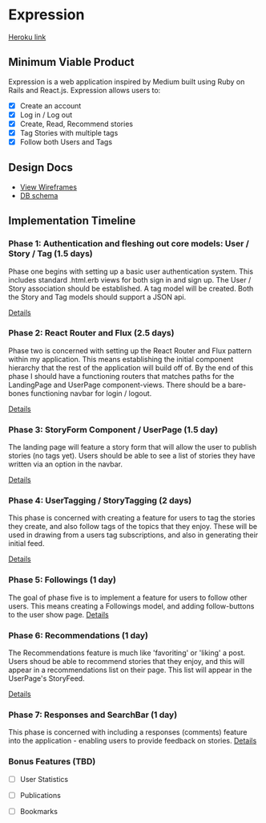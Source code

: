 # Expression

[Heroku link][heroku]

[heroku]: http://serene-dawn-1315.herokuapp.com/

## Minimum Viable Product

Expression is a web application inspired by Medium built using Ruby on Rails
and React.js. Expression allows users to:


- [x] Create an account
- [x] Log in / Log out
- [x] Create, Read, Recommend stories
- [x] Tag Stories with multiple tags
- [x] Follow both Users and Tags

## Design Docs
* [View Wireframes][view]
* [DB schema][schema]

[view]: ./docs/views.md
[schema]: ./docs/schema.md

## Implementation Timeline

### Phase 1: Authentication and fleshing out core models: User / Story / Tag (1.5 days)

Phase one begins with setting up a basic user authentication system. This includes standard .html.erb views
for both sign in and sign up. The User / Story association should be established. A tag model will be created. Both the Story and Tag models should support a JSON api.

[Details][phase-one]

### Phase 2: React Router and Flux (2.5 days)

Phase two is concerned with setting up the React Router and Flux pattern within my application. This
means establishing the initial component hierarchy that the rest of the application will build off of. By the
end of this phase I should have a functioning routers that matches paths for the LandingPage and  UserPage  component-views. There should be a bare-bones functioning navbar for login / logout.

[Details][phase-two]

### Phase 3: StoryForm  Component / UserPage (1.5 day)
The landing page will feature a story form that will allow the user to publish stories (no tags yet). Users should be able to see a list of stories they have written via an option in the navbar.


[Details][phase-three]

### Phase 4: UserTagging / StoryTagging (2 days)

This phase is concerned with creating a feature for users to tag the stories they create, and also
follow tags of the topics that they enjoy. These will be used in drawing from a users tag subscriptions, and also in
generating their initial feed.

[Details][phase-four]

### Phase 5: Followings (1 day)

The goal of phase five is to implement a feature for users to follow other users. This means creating a Followings model, and adding follow-buttons to the user show page.
[Details][phase-five]

### Phase 6: Recommendations (1 day)

The Recommendations feature is much like 'favoriting' or 'liking' a post.  Users shoud be able to recommend stories that they enjoy, and this will appear in a recommendations list on their page. This list will appear in the UserPage's StoryFeed.

[Details][phase-six]

### Phase 7: Responses and SearchBar (1 day)

This phase is concerned with including a responses (comments) feature into the application - enabling users to provide feedback on stories.
[Details][phase-seven]

### Bonus Features (TBD)
- [ ] User Statistics
- [ ] Publications
- [ ] Bookmarks


[phase-one]: ./docs/phases/phase1.md
[phase-two]: ./docs/phases/phase2.md
[phase-three]: ./docs/phases/phase3.md
[phase-four]: ./docs/phases/phase4.md
[phase-five]: ./docs/phases/phase5.md
[phase-six]: ./docs/phases/phase6.md
[phase-seven]: ./docs/phases/phase7.md
